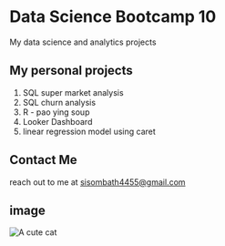 # Data Science Bootcamp 10
My data science and analytics projects

## My personal projects

1. SQL super market analysis
2. SQL churn analysis
3. R - pao ying soup
4.  Looker Dashboard
5.  linear regression model using caret

## Contact Me
reach out to me at sisombath4455@gmail.com

## image 
![A cute cat](https://www.easygifanimator.net/images/samples/video-to-gif-sample.gif)
